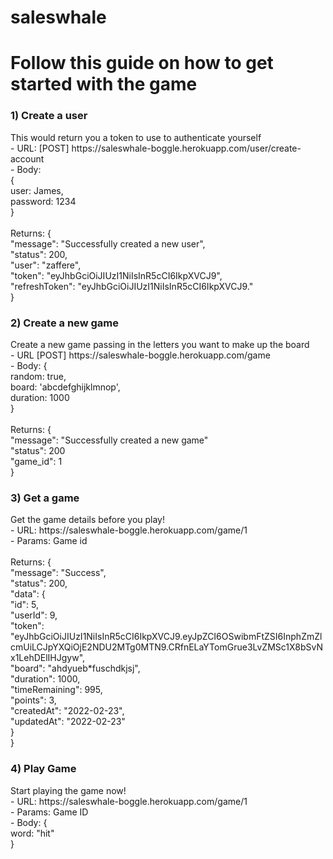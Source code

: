 # saleswhale

<h1>Follow this guide on how to get started with the game </h1>
<h3>1) Create a user</h3>
This would return you a token to use to authenticate yourself <br>
- URL: [POST] https://saleswhale-boggle.herokuapp.com/user/create-account<br>
- Body: <br>{ <br>
          user: James,<br>
          password: 1234<br>
        }<br>
        <br>
Returns: {<br>
            "message": "Successfully created a new user",<br>
            "status": 200,<br>
            "user": "zaffere",<br>
            "token": "eyJhbGciOiJIUzI1NiIsInR5cCI6IkpXVCJ9",<br>
            "refreshToken": "eyJhbGciOiJIUzI1NiIsInR5cCI6IkpXVCJ9."<br>
}<br>

<h3>2) Create a new game</h3>
Create a new game passing in the letters you want to make up the board<br>
- URL [POST] https://saleswhale-boggle.herokuapp.com/game<br>
- Body: {<br>
          random: true,<br>
          board: 'abcdefghijklmnop',<br>
          duration: 1000<br>
        }<br>
        <br>
 Returns: {<br>
             "message": "Successfully created a new game"<br>
             "status": 200<br>
             "game_id": 1<br>
          }<br>

<h3>3) Get a game</h3>
Get the game details before you play!<br>
- URL: https://saleswhale-boggle.herokuapp.com/game/1<br>
- Params: Game id<br>
<br>
Returns: {<br>
    "message": "Success",<br>
    "status": 200,<br>
    "data": {<br>
        "id": 5,<br>
        "userId": 9,<br>
        "token": "eyJhbGciOiJIUzI1NiIsInR5cCI6IkpXVCJ9.eyJpZCI6OSwibmFtZSI6InphZmZlcmUiLCJpYXQiOjE2NDU2MTg0MTN9.CRfnELaYTomGrue3LvZMSc1X8bSvNx1LehDElIHJgyw",<br>
        "board": "ahdyueb*fuschdkjsj",<br>
        "duration": 1000,<br>
        "timeRemaining": 995,<br>
        "points": 3,<br>
        "createdAt": "2022-02-23",<br>
        "updatedAt": "2022-02-23"<br>
    }<br>
}<br>

<h3>4) Play Game</h3>
Start playing the game now!<br>
- URL: https://saleswhale-boggle.herokuapp.com/game/1<br>
- Params: Game ID <br>
- Body: {<br> word: "hit"<br>}<br>

